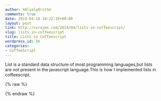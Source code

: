 ```yaml
---
author: h0lyalg0rithm
comments: true
date: 2014-04-10 10:22:19+00:00
layout: post
link: http://surajms.com/2014/04/lists-in-coffeescript/
slug: lists-in-coffeescript
title: Lists in Coffeescript
wordpress_id: 56
categories:
- CoffeeScript
---
```


List is a standard data structure of most programming languages,but lists are not present in the javascript language.This is how I implemented lists in coffeescript.

{% raw %}
<script src="https://gist.github.com/h0lyalg0rithm/10365543.js">
</script>
{% endraw %}
